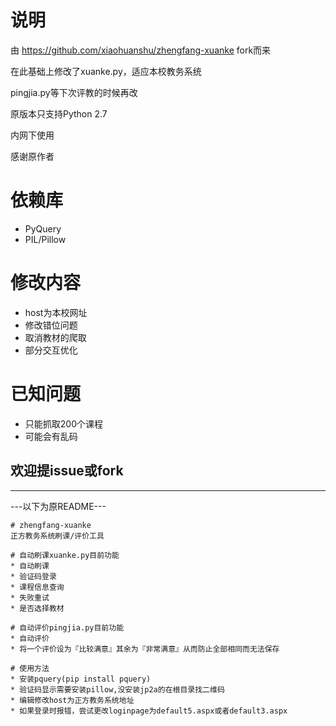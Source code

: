 # 说明
由 https://github.com/xiaohuanshu/zhengfang-xuanke fork而来

在此基础上修改了xuanke.py，适应本校教务系统

pingjia.py等下次评教的时候再改

原版本只支持Python 2.7

内网下使用


感谢原作者

# 依赖库
* PyQuery
* PIL/Pillow

# 修改内容
* host为本校网址
* 修改错位问题
* 取消教材的爬取
* 部分交互优化

# 已知问题
* 只能抓取200个课程
* 可能会有乱码

## 欢迎提issue或fork

------

---以下为原README---

```
# zhengfang-xuanke
正方教务系统刷课/评价工具

# 自动刷课xuanke.py目前功能
* 自动刷课
* 验证码登录
* 课程信息查询
* 失败重试
* 是否选择教材

# 自动评价pingjia.py目前功能
* 自动评价
* 将一个评价设为『比较满意』其余为『非常满意』从而防止全部相同而无法保存
 
# 使用方法
* 安装pquery(pip install pquery)
* 验证码显示需要安装pillow,没安装jp2a的在根目录找二维码
* 编辑修改host为正方教务系统地址
* 如果登录时报错，尝试更改loginpage为default5.aspx或者default3.aspx
```
